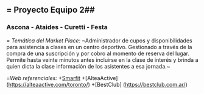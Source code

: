 ## = Proyecto Equipo 2##
### Ascona - Ataides -  Curetti - Festa ###

= *Temática del Market Place:*
~Administrador de cupos y disponibilidades para asistencia a clases en un centro deportivo. Gestionado a través de la compra de una suscripción y por cobro al momento de reserva del lugar.
Permite hasta veinte minutos antes incluirse en la clase de interés y brinda a quien dicta la clase información de los asistentes a esa jornada.~

=*Web referenciales:*
    +[Smarfit](https://www.smartfit.com.ar/)
    +[AlteaActive] (https://alteaactive.com/toronto/)
    +[BestClub] (https://bestclub.com.ar/)

